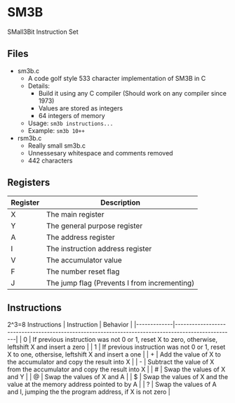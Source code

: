 # SM3B
SMall3Bit Instruction Set

## Files
- sm3b.c
  - A code golf style 533 character implementation of SM3B in C
  - Details:
    - Build it using any C compiler (Should work on any compiler since 1973)
    - Values are stored as integers
    - 64 integers of memory
  - Usage: `sm3b instructions...`
  - Example: `sm3b 10++`
- rsm3b.c
  - Really small sm3b.c
  - Unnessesary whitespace and comments removed
  - 442 characters

## Registers
| Register | Description                                  |
|----------|----------------------------------------------|
| X        | The main register                            |
| Y        | The general purpose register                 |
| A        | The address register                         |
| I        | The instruction address register             |
| V        | The accumulator value                        |
| F        | The number reset flag                        |
| J        | The jump flag (Prevents I from incrementing) |


## Instructions
2^3=8 Instructions
| Instruction | Behavior                                                                                          |
|-------------|---------------------------------------------------------------------------------------------------|
| 0           | If previous instruction was not 0 or 1, reset X to zero, otherwise, leftshift X and insert a zero |
| 1           | If previous instruction was not 0 or 1, reset X to one, othersise, leftshift X and insert a one   |
| +           | Add the value of X to the accumulator and copy the result into X                                  |
| -           | Subtract the value of X from the accumulator and copy the result into X                           |
| #           | Swap the values of X and Y                                                                        |
| @           | Swap the values of X and A                                                                        |
| $           | Swap the values of X and the value at the memory address pointed to by A                          |
| ?           | Swap the values of A and I, jumping the the program address, if X is not zero                     |
